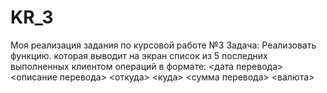 # KR_3
Моя реализация задания по курсовой работе №3
Задача:
Реализовать функцию. которая выводит на экран список из 5 последних выполненных клиентом операций в формате:
<дата перевода> <описание перевода> 
<откуда> <куда>
<сумма перевода> <валюта>

